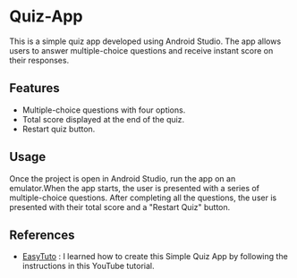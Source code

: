 # Quiz-App

This is a simple quiz app developed using Android Studio. The app allows users to answer multiple-choice questions and receive instant score on their responses.

## Features

- Multiple-choice questions with four options.
- Total score displayed at the end of the quiz.
- Restart quiz button.

## Usage 

Once the project is open in Android Studio, run the app on an emulator.When the app starts, the user is presented with a series of multiple-choice questions.
After completing all the questions, the user is presented with their total score and a "Restart Quiz" button.

## References

- [EasyTuto](https://youtu.be/pKMqJAc6wYw) : I learned how to create this Simple Quiz App by following the instructions in this YouTube tutorial.




